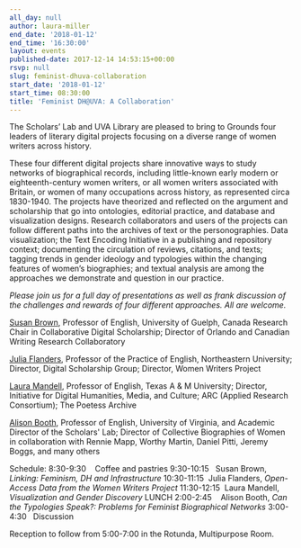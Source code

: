 ```yaml
---
all_day: null
author: laura-miller
end_date: '2018-01-12'
end_time: '16:30:00'
layout: events
published-date: 2017-12-14 14:53:15+00:00
rsvp: null
slug: feminist-dhuva-collaboration
start_date: '2018-01-12'
start_time: 08:30:00
title: 'Feminist DH@UVA: A Collaboration'
---
```


The Scholars’ Lab and UVA Library are pleased to bring to Grounds four leaders of literary digital projects focusing on a diverse range of women writers across history.

These four different digital projects share innovative ways to study networks of biographical records, including little-known early modern or eighteenth-century women writers, or all women writers associated with Britain, or women of many occupations across history, as represented circa 1830-1940. The projects have theorized and reflected on the argument and scholarship that go into ontologies, editorial practice, and database and visualization designs. Research collaborators and users of the projects can follow different paths into the archives of text or the personographies. Data visualization; the Text Encoding Initiative in a publishing and repository context; documenting the circulation of reviews, citations, and texts; tagging trends in gender ideology and typologies within the changing features of women’s biographies; and textual analysis are among the approaches we demonstrate and question in our practice.

_Please join us for a full day of presentations as well as frank discussion of the challenges and rewards of four different approaches. All are welcome._

[Susan Brown](http://www.uoguelph.ca/~sbrown/#about), Professor of English, University of Guelph, Canada Research Chair in Collaborative Digital Scholarship; Director of Orlando and Canadian Writing Research Collaboratory

[Julia Flanders](https://www.northeastern.edu/cssh/faculty/julia-flanders), Professor of the Practice of English, Northeastern University; Director, Digital Scholarship Group; Director, Women Writers Project

[Laura Mandell](https://english.tamu.edu/dr-laura-mandell/), Professor of English, Texas A & M University; Director, Initiative for Digital Humanities, Media, and Culture; ARC (Applied Research Consortium); The Poetess Archive

[Alison Booth](http://www.engl.virginia.edu/people/ab6j), Professor of English, University of Virginia, and Academic Director of the Scholars' Lab; Director of Collective Biographies of Women  in collaboration with Rennie Mapp, Worthy Martin, Daniel Pitti, Jeremy Boggs, and many others

Schedule:
8:30-9:30    Coffee and pastries
9:30-10:15   Susan Brown, _Linking: Feminism, DH and Infrastructure_
10:30-11:15  Julia Flanders, _Open-Access Data from the Women Writers Project_
11:30-12:15  Laura Mandell, _Visualization and Gender Discovery_
LUNCH
2:00-2:45    Alison Booth, _Can the Typologies Speak?: Problems for Feminist Biographical Networks_
3:00-4:30   Discussion

Reception to follow from 5:00-7:00 in the Rotunda, Multipurpose Room.
